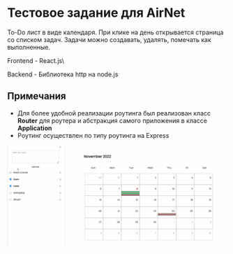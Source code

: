 # Тестовое задание для AirNet

To-Do лист в виде календаря. При клике на день открывается
страница со списком задач. Задачи можно создавать, удалять, помечать как
выполненные.

Frontend - React.js\

Backend - Библиотека http на node.js

## Примечания
 
 - Для более удобной реализации роутинга был реализован класс **Router** для роутера и абстракция самого приложения в классе **Application**
 - Роутинг осуществлен по типу роутинга на Express


![Alt Text](https://github.com/Qraree/Qraree/blob/main/gif_todo.gif)
